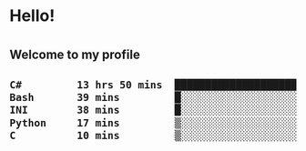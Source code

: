 
<h1>Hello!<h1>
<h2>Welcome to my profile<h2>

<!--START_SECTION:waka-->

```txt
C#         13 hrs 50 mins  ██████████████████████░░░   88.06 %
Bash       39 mins         █░░░░░░░░░░░░░░░░░░░░░░░░   04.14 %
INI        38 mins         █░░░░░░░░░░░░░░░░░░░░░░░░   04.08 %
Python     17 mins         ▒░░░░░░░░░░░░░░░░░░░░░░░░   01.85 %
C          10 mins         ▒░░░░░░░░░░░░░░░░░░░░░░░░   01.16 %
```

<!--END_SECTION:waka-->
